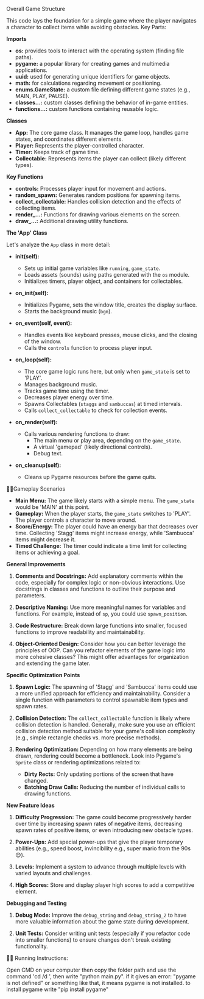 Overall Game Structure

This code lays the foundation for a simple game where the player navigates a character to collect items while avoiding obstacles.
Key Parts:

**Imports**
* **os:** provides tools to interact with the operating system (finding file paths).
* **pygame:** a popular library for creating games and multimedia applications.
* **uuid:** used for generating unique identifiers for game objects.
* **math:** for calculations regarding movement or positioning.
* **enums.GameState:** a custom file defining different game states (e.g., MAIN, PLAY, PAUSE).
* **classes...:** custom classes defining the behavior of in-game entities.
* **functions...:** custom functions containing reusable logic.
  
**Classes**
* **App:** The core game class. It manages the game loop, handles game states, and coordinates different elements.
* **Player:** Represents the player-controlled character.
* **Timer:** Keeps track of game time.
* **Collectable:** Represents items the player can collect (likely different types).

**Key Functions**

* **controls:** Processes player input for movement and actions.
* **random_spawn:** Generates random positions for spawning items.
* **collect_collectable:** Handles collision detection and the effects of collecting items.
* **render\_...:** Functions for drawing various elements on the screen.
* **draw\_...:** Additional drawing utility functions.

**The 'App' Class**

Let's analyze the  `App` class in more detail:

* **__init__(self):**
   - Sets up initial game variables like  `running`, `game_state`.
   - Loads assets (sounds) using paths generated with the `os` module.
   - Initializes timers, player object, and containers for collectables.

* **on_init(self):**
  -  Initializes Pygame, sets the window title, creates the display surface.
  -  Starts the background music (`bgm`).

* **on_event(self, event):**
  -  Handles events like keyboard presses, mouse clicks, and the closing of the window.
  -  Calls the `controls` function to process player input.

* **on_loop(self):**
  -  The core game logic runs here, but only when `game_state` is set to 'PLAY'.
  -  Manages background music.
  -  Tracks game time using the timer.
  -  Decreases player energy over time.
  -  Spawns Collectables (`staggs` and `sambuccas`) at timed intervals.
  -  Calls `collect_collectable` to check for collection events.

* **on_render(self):**
  -  Calls various rendering functions to draw:
     - The main menu or play area, depending on the `game_state`.
     - A virtual 'gamepad' (likely directional controls).
     - Debug text.

* **on_cleanup(self):**
  -  Cleans up Pygame resources before the game quits.


🦸‍♀️Gameplay Scenarios

* **Main Menu:**  The game likely starts with a simple menu. The `game_state` would be 'MAIN' at this point.
* **Gameplay:** When the player starts, the `game_state` switches to 'PLAY'. The player controls a character to move around.
* **Score/Energy:** The player could have an energy bar that decreases over time. Collecting 'Stagg' items might increase energy, while 'Sambucca' items might decrease it.
* **Timed Challenge:** The timer could indicate a time limit for collecting items or achieving a goal.

**General Improvements**

1. **Comments and Docstrings:**  Add explanatory comments within the code, especially for complex logic or non-obvious interactions. Use docstrings in classes and functions to outline their purpose and parameters.

2. **Descriptive Naming:** Use more meaningful names for variables and functions. For example, instead of `sp`, you could use `spawn_position`.

3. **Code Restructure:** Break down large functions into smaller, focused functions to improve readability and maintainability.

4. **Object-Oriented Design:** Consider how you can better leverage the principles of OOP. Can you refactor elements of the game logic into more cohesive classes? This might offer advantages for organization and extending the game later.

**Specific Optimization Points**

1. **Spawn Logic:** The spawning of 'Stagg' and 'Sambucca' items could use a more unified approach for efficiency and maintainability. Consider a single function with parameters to control spawnable item types and spawn rates.

2. **Collision Detection:** The `collect_collectable` function is likely where collision detection is handled. Generally, make sure you use an efficient collision detection method suitable for your game's collision complexity (e.g., simple rectangle checks vs. more precise methods).

3. **Rendering Optimization:** Depending on how many elements are being drawn, rendering could become a bottleneck. Look into Pygame's `Sprite` class or rendering optimizations related to:
   - **Dirty Rects:** Only updating portions of the screen that have changed.
   - **Batching Draw Calls:** Reducing the number of individual calls to drawing functions.

**New Feature Ideas**

1. **Difficulty Progression:** The game could become progressively harder over time by increasing spawn rates of negative items, decreasing spawn rates of positive items, or even introducing new obstacle types.

2. **Power-Ups:** Add special power-ups that give the player temporary abilities (e.g., speed boost, invincibility e.g., super mario from the 90s 😊).

3. **Levels:** Implement a system to advance through multiple levels with varied layouts and challenges.

4. **High Scores:** Store and display player high scores to add a competitive element.

**Debugging and Testing**

1. **Debug Mode:** Improve the `debug_string` and `debug_string_2` to have more valuable information about the game state during development.

2. **Unit Tests:** Consider writing unit tests (especially if you refactor code into smaller functions) to ensure changes don't break existing functionality.

🤹‍♀️ Running Instructions: 

Open CMD on your computer
then copy the folder path
and use the command 'cd /d <game folder path here>',
then write "python main.py".
if it gives an error: "pygame is not defined" or something like that, it means pygame is not installed.
to install pygame write "pip install pygame" 
